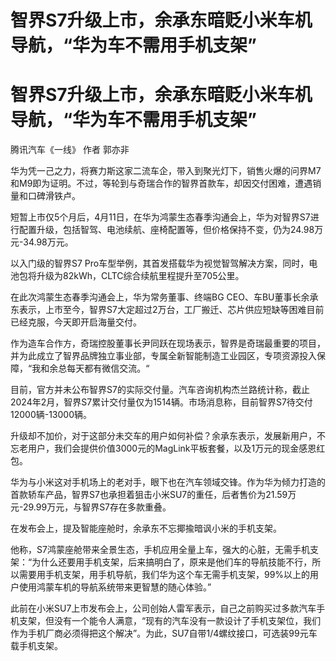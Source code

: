 # 智界S7升级上市，余承东暗贬小米车机导航，“华为车不需用手机支架”

# 智界S7升级上市，余承东暗贬小米车机导航，“华为车不需用手机支架”

腾讯汽车《一线》 作者 郭亦非

华为凭一己之力，将赛力斯这家二流车企，带入到聚光灯下，销售火爆的问界M7和M9即为证明。不过，等轮到与奇瑞合作的智界首款车，却因交付困难，遭遇销量和口碑滑铁卢。

短暂上市仅5个月后，4月11日，在华为鸿蒙生态春季沟通会上，华为对智界S7进行配置升级，包括智驾、电池续航、座椅配置等，但价格保持不变，仍为24.98万元-34.98万元。

以入门级的智界S7 Pro车型举例，其首发搭载华为视觉智驾解决方案，同时，电池包将升级为82kWh，CLTC综合续航里程提升至705公里。

在此次鸿蒙生态春季沟通会上，华为常务董事、终端BG
CEO、车BU董事长余承东表示，上市至今，智界S7大定超过2万台，工厂搬迁、芯片供应短缺等困难目前已经克服，今天即开启海量交付。

作为造车合作方，奇瑞控股董事长尹同跃在现场表示，智界是奇瑞最重要的项目，并为此成立了智界品牌独立事业部，专属全新智能制造工业园区，专项资源投入保障，“我和余总每天都有微信交流。“

目前，官方并未公布智界S7的实际交付量。汽车咨询机构杰兰路统计称，截止2024年2月，智界S7累计交付量仅为1514辆。市场消息称，目前智界S7待交付12000辆-13000辆。

升级却不加价，对于这部分未交车的用户如何补偿？余承东表示，发展新用户，不忘老用户，我们会提供价值3000元的MagLink平板套餐，以及1万元的现金感恩红包。

华为与小米这对手机场上的老对手，眼下也在汽车领域交锋。作为华为倾力打造的首款轿车产品，智界S7也承担着狙击小米SU7的重任，后者售价为21.59万元-29.99万元，与智界S7存在多款重叠。

在发布会上，提及智能座舱时，余承东不忘揶揄暗讽小米的手机支架。

他称，S7鸿蒙座舱带来全景生态，手机应用全量上车，强大的心脏，无需手机支架：“为什么还要用手机支架，后来搞明白了，原来是他们车的导航技能不行，所以需要用手机支架，用手机导航，我们华为这个车无需手机支架，99%以上的用户使用鸿蒙车机的导航系统带来更智慧的随心体验。”

此前在小米SU7上市发布会上，公司创始人雷军表示，自己之前购买过多款汽车手机支架，但没有一个能令人满意，“现有的汽车没有一款设计了手机支架位，我们作为手机厂商必须得把这个解决”。为此，SU7自带1/4螺纹接口，可选装99元车载手机支架。

